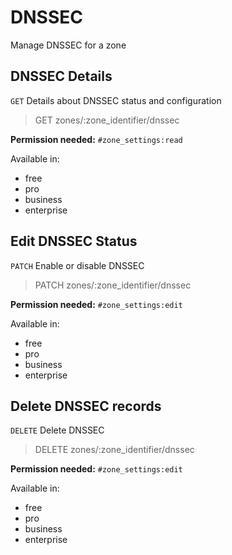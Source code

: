 # DNSSEC

Manage DNSSEC for a zone

## DNSSEC Details

`GET` Details about DNSSEC status and configuration

> GET zones/:zone_identifier/dnssec

**Permission needed:** `#zone_settings:read`

Available in:

* free
* pro
* business
* enterprise


## Edit DNSSEC Status

`PATCH` Enable or disable DNSSEC

> PATCH zones/:zone_identifier/dnssec

**Permission needed:** `#zone_settings:edit`

Available in:

* free
* pro
* business
* enterprise


## Delete DNSSEC records

`DELETE` Delete DNSSEC

> DELETE zones/:zone_identifier/dnssec

**Permission needed:** `#zone_settings:edit`

Available in:

* free
* pro
* business
* enterprise

